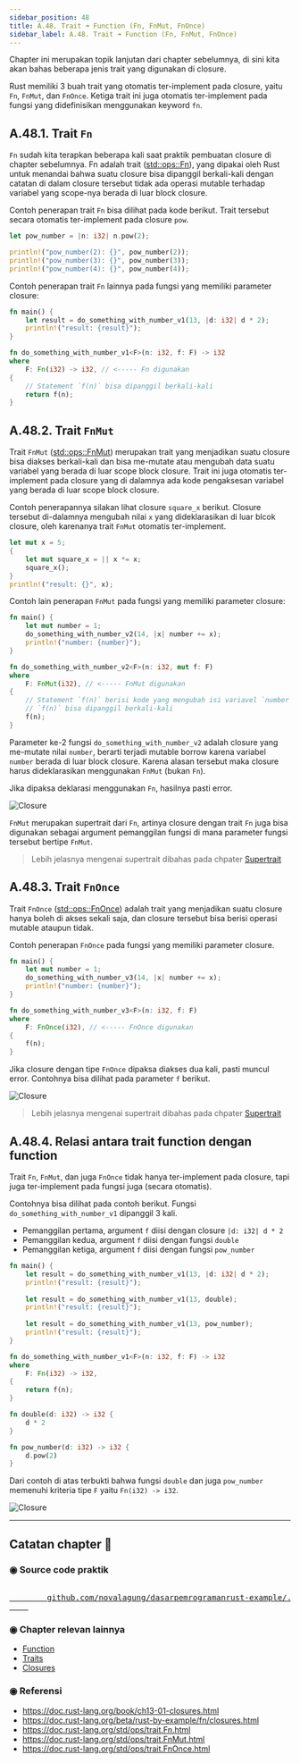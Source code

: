 ```yaml
---
sidebar_position: 48
title: A.48. Trait ➜ Function (Fn, FnMut, FnOnce)
sidebar_label: A.48. Trait ➜ Function (Fn, FnMut, FnOnce)
---
```


Chapter ini merupakan topik lanjutan dari chapter sebelumnya, di sini kita akan bahas beberapa jenis trait yang digunakan di closure.

Rust memiliki 3 buah trait yang otomatis ter-implement pada closure, yaitu `Fn`, `FnMut`, dan `FnOnce`. Ketiga trait ini juga otomatis ter-implement pada fungsi yang didefinisikan menggunakan keyword `fn`.

## A.48.1. Trait `Fn`

`Fn` sudah kita terapkan beberapa kali saat praktik pembuatan closure di chapter sebelumnya. Fn adalah trait ([std::ops::Fn](https://doc.rust-lang.org/std/ops/trait.Fn.html)), yang dipakai oleh Rust untuk menandai bahwa suatu closure bisa dipanggil berkali-kali dengan catatan di dalam closure tersebut tidak ada operasi mutable terhadap variabel yang scope-nya berada di luar block closure.

Contoh penerapan trait `Fn` bisa dilihat pada kode berikut. Trait tersebut secara otomatis ter-implement pada closure `pow`.

```rust
let pow_number = |n: i32| n.pow(2);

println!("pow_number(2): {}", pow_number(2));
println!("pow_number(3): {}", pow_number(3));
println!("pow_number(4): {}", pow_number(4));
```

Contoh penerapan trait `Fn` lainnya pada fungsi yang memiliki parameter closure:

```rust
fn main() {
    let result = do_something_with_number_v1(13, |d: i32| d * 2);
    println!("result: {result}");
}

fn do_something_with_number_v1<F>(n: i32, f: F) -> i32
where
    F: Fn(i32) -> i32, // <----- Fn digunakan
{
    // Statement `f(n)` bisa dipanggil berkali-kali
    return f(n);
}
```

## A.48.2. Trait `FnMut`

Trait `FnMut` ([std::ops::FnMut](https://doc.rust-lang.org/std/ops/trait.FnMut.html)) merupakan trait yang menjadikan suatu closure bisa diakses berkali-kali dan bisa me-mutate atau mengubah data suatu variabel yang berada di luar scope block closure. Trait ini juga otomatis ter-implement pada closure yang di dalamnya ada kode pengaksesan variabel yang berada di luar scope block closure.

Contoh penerapannya silakan lihat closure `square_x` berikut. Closure tersebut di-dalamnya mengubah nilai `x` yang dideklarasikan di luar blcok closure, oleh karenanya trait `FnMut` otomatis ter-implement.

```rust
let mut x = 5;
{
    let mut square_x = || x *= x;
    square_x();
}
println!("result: {}", x);
```

Contoh lain penerapan `FnMut` pada fungsi yang memiliki parameter closure:

```rust
fn main() {
    let mut number = 1;
    do_something_with_number_v2(14, |x| number += x);
    println!("number: {number}");
}

fn do_something_with_number_v2<F>(n: i32, mut f: F)
where
    F: FnMut(i32), // <----- FnMut digunakan
{
    // Statement `f(n)` berisi kode yang mengubah isi variavel `number` (mutable).
    // `f(n)` bisa dipanggil berkali-kali
    f(n);
}
```

Parameter ke-2 fungsi `do_something_with_number_v2` adalah closure yang me-mutate nilai `number`, berarti terjadi mutable borrow karena variabel `number` berada di luar block closure. Karena alasan tersebut maka closure harus dideklarasikan menggunakan `FnMut` (bukan `Fn`).

Jika dipaksa deklarasi menggunakan `Fn`, hasilnya pasti error.

![Closure](img/trait-function-1.png)

`FnMut` merupakan supertrait dari `Fn`, artinya closure dengan trait `Fn` juga bisa digunakan sebagai argument pemanggilan fungsi di mana parameter fungsi tersebut bertipe `FnMut`.

> Lebih jelasnya mengenai supertrait dibahas pada chpater [Supertrait](#/wip/supertrait)

## A.48.3. Trait `FnOnce`

Trait `FnOnce` ([std::ops::FnOnce](https://doc.rust-lang.org/std/ops/trait.FnOnce.html)) adalah trait yang menjadikan suatu closure hanya boleh di akses sekali saja, dan closure tersebut bisa berisi operasi mutable ataupun tidak.

Contoh penerapan `FnOnce` pada fungsi yang memiliki parameter closure.

```rust
fn main() {
    let mut number = 1;
    do_something_with_number_v3(14, |x| number += x);
    println!("number: {number}");
}

fn do_something_with_number_v3<F>(n: i32, f: F)
where
    F: FnOnce(i32), // <----- FnOnce digunakan
{
    f(n);
}
```

Jika closure dengan tipe `FnOnce` dipaksa diakses dua kali, pasti muncul error. Contohnya bisa dilihat pada parameter `f` berikut.

![Closure](img/trait-function-2.png)

> Lebih jelasnya mengenai supertrait dibahas pada chpater [Supertrait](#/wip/supertrait)

## A.48.4. Relasi antara trait function dengan function

Trait `Fn`, `FnMut`, dan juga `FnOnce` tidak hanya ter-implement pada closure, tapi juga ter-implement pada fungsi juga (secara otomatis).

Contohnya bisa dilihat pada contoh berikut. Fungsi `do_something_with_number_v1` dipanggil 3 kali.

- Pemanggilan pertama, argument `f` diisi dengan closure `|d: i32| d * 2`
- Pemanggilan kedua, argument `f` diisi dengan fungsi `double`
- Pemanggilan ketiga, argument `f` diisi dengan fungsi `pow_number`

```rust
fn main() {
    let result = do_something_with_number_v1(13, |d: i32| d * 2);
    println!("result: {result}");
    
    let result = do_something_with_number_v1(13, double);
    println!("result: {result}");
    
    let result = do_something_with_number_v1(13, pow_number);
    println!("result: {result}");
}

fn do_something_with_number_v1<F>(n: i32, f: F) -> i32
where
    F: Fn(i32) -> i32,
{
    return f(n);
}

fn double(d: i32) -> i32 {
    d * 2
}

fn pow_number(d: i32) -> i32 {
    d.pow(2)
}
```

Dari contoh di atas terbukti bahwa fungsi `double` dan juga `pow_number` memenuhi kriteria tipe `F` yaitu `Fn(i32) -> i32`.

![Closure](img/trait-function-3.png)

---

## Catatan chapter 📑

### ◉ Source code praktik

<pre>
    <a href="https://github.com/novalagung/dasarpemrogramanrust-example/tree/master/trait_function">
        github.com/novalagung/dasarpemrogramanrust-example/../trait_function
    </a>
</pre>

### ◉ Chapter relevan lainnya

- [Function](/basic/function)
- [Traits](/basic/traits)
- [Closures](/basic/closures)

### ◉ Referensi

- https://doc.rust-lang.org/book/ch13-01-closures.html
- https://doc.rust-lang.org/beta/rust-by-example/fn/closures.html
- https://doc.rust-lang.org/std/ops/trait.Fn.html
- https://doc.rust-lang.org/std/ops/trait.FnMut.html
- https://doc.rust-lang.org/std/ops/trait.FnOnce.html
